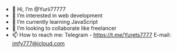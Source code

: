 - 👋 Hi, I’m @Yurii77777
- 👀 I’m interested in web development
- 🌱 I’m currently learning JavaScript
- 💞️ I’m looking to collaborate like freelancer
- 📫 How to reach me:
  Telegram - https://t.me/Yurets7777
  E-mail: jmfy777@icloud.com
